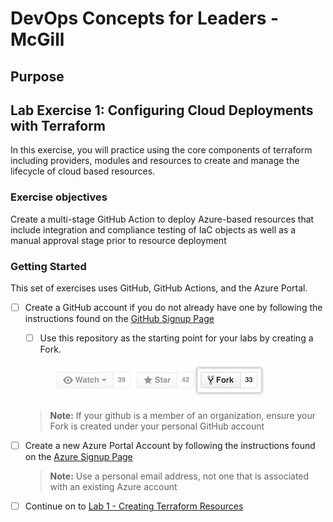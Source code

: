 # DevOps Concepts for Leaders - McGill


## Purpose





## Lab Exercise 1: Configuring Cloud Deployments with Terraform

In this exercise, you will practice using the core components of terraform including providers, modules and resources to create and manage the lifecycle of cloud based resources.


### Exercise objectives

Create a multi-stage GitHub Action to deploy Azure-based resources that include integration and compliance testing of IaC objects as well as a manual approval stage prior to resource deployment


### Getting Started

This set of exercises uses GitHub, GitHub Actions, and the Azure Portal.


- [ ] Create a GitHub account if you do not already have one by following the instructions found on the [GitHub Signup Page](https://github.com/signup)
    - [ ] Use this repository as the starting point for your labs by creating a Fork. 
        
        ![Fork Button](docs/images/lab-1/fork_button.jpeg)

    > **Note:** If your github is a member of an organization, ensure your Fork is created under your personal GitHub account

- [ ] Create a new Azure Portal Account by following the instructions found on the [Azure Signup Page](https://azure.microsoft.com/en-ca/free/)
    
    > **Note:** Use a personal email address, not one that is associated with an existing Azure account    

- [ ] Continue on to [Lab 1 - Creating Terraform Resources](lab-1-terraform-resources/README.MD)

